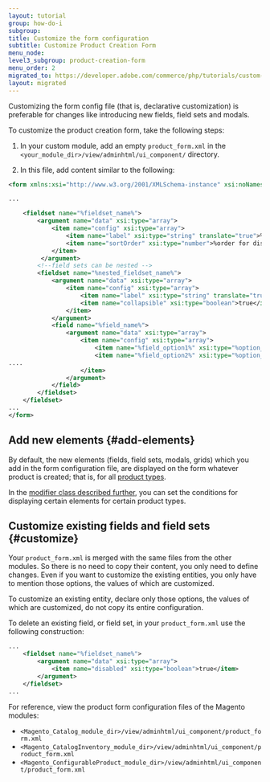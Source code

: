 ```yaml
---
layout: tutorial
group: how-do-i
subgroup:
title: Customize the form configuration
subtitle: Customize Product Creation Form
menu_node:
level3_subgroup: product-creation-form
menu_order: 2
migrated_to: https://developer.adobe.com/commerce/php/tutorials/custom-product-creation-form/configuration/
layout: migrated
---
```


Customizing the form config file (that is, declarative customization) is preferable for changes like introducing new fields, field sets and modals.

To customize the product creation form, take the following steps:

1. In your custom module, add an empty `product_form.xml` in the `<your_module_dir>/view/adminhtml/ui_component/` directory.

1. In this file, add content similar to the following:

```xml
<form xmlns:xsi="http://www.w3.org/2001/XMLSchema-instance" xsi:noNamespaceSchemaLocation="urn:magento:module:Magento_Ui:etc/ui_configuration.xsd">

...

    <fieldset name="%fieldset_name%">
        <argument name="data" xsi:type="array">
            <item name="config" xsi:type="array">
                <item name="label" xsi:type="string" translate="true">%field set label as displayed in UI%</item>
                <item name="sortOrder" xsi:type="number">%order for displaying%</item>
            </item>
         </argument>
        <!--field sets can be nested -->
        <fieldset name="%nested_fieldset_name%">
            <argument name="data" xsi:type="array">
                <item name="config" xsi:type="array">
                    <item name="label" xsi:type="string" translate="true">%Nested fieldset Label as displayed in UI%</item>
                    <item name="collapsible" xsi:type="boolean">true</item>
                </item>
            </argument>
            <field name="%field_name%">
                <argument name="data" xsi:type="array">
                    <item name="config" xsi:type="array">
                        <item name="%field_option1%" xsi:type="%option_type%">%value%</item>
                        <item name="%field_option2%" xsi:type="%option_type%">%value%</item>
....
                    </item>
                </argument>
            </field>
        </fieldset>
    </fieldset>
...
</form>
```

## Add new elements {#add-elements}

By default, the new elements (fields, field sets, modals, grids) which you add in the form configuration file, are displayed on the form whatever product is created; that is, for all [product types](https://glossary.magento.com/product-types).

In the [modifier class described further]({{page.baseurl}}/howdoi/customize-modifier-class.html), you can set the conditions for displaying certain elements for certain product types.

## Customize existing fields and field sets {#customize}

Your `product_form.xml` is merged with the same files from the other modules. So there is no need to copy their content, you only need to define changes. Even if you want to customize the existing entities, you only have to mention those options, the values of which are customized.

To customize an existing entity, declare only those options, the values of which are customized, do not copy its entire configuration.

To delete an existing field, or field set, in your `product_form.xml` use the following construction:

```xml
...
    <fieldset name="%fieldset_name%">
        <argument name="data" xsi:type="array">
            <item name="disabled" xsi:type="boolean">true</item>
        </argument>
    </fieldset>
...
```

For reference, view the product form configuration files of the Magento modules:

*  `<Magento_Catalog_module_dir>/view/adminhtml/ui_component/product_form.xml`
*  `<Magento_CatalogInventory_module_dir>/view/adminhtml/ui_component/product_form.xml`
*  `<Magento_ConfigurableProduct_module_dir>/view/adminhtml/ui_component/product_form.xml`
